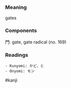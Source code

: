 ### Meaning

gates

### Components

門: gate, gate radical (no. 169)

### Readings

```
- Kunyomi: かど、と
- Onyomi: モン
```

#kanji